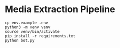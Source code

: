 # Media Extraction Pipeline

```
cp env.example .env
python3 -m venv venv
source venv/bin/activate
pip install -r requirements.txt
python bot.py
```